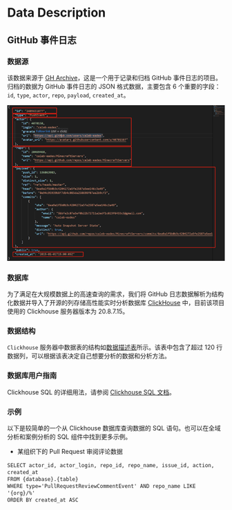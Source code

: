 # Data Description

## GitHub 事件日志

### 数据源

该数据来源于 [GH Archive](https://www.gharchive.org/)，这是一个用于记录和归档 GitHub 事件日志的项目。归档的数据为 GitHub 事件日志的 JSON 格式数据，主要包含 6 个重要的字段： `id`, `type`, `actor`, `repo`, `payload`, `created_at`。

![](../assets/gharchive_raw_data.png)

### 数据库

为了满足在大规模数据上的高速查询的需求，我们将 GitHub 日志数据解析为结构化数据并导入了开源的列存储高性能实时分析数据库 [ClickHouse](https://clickhouse.tech/) 中，目前该项目使用的 Clickhouse 服务器版本为 20.8.7.15。

### 数据结构

`Clickhouse` 服务器中数据表的结构如[数据描述表](../assets/data_description.csv)所示。该表中包含了超过 120 行数据列，可以根据该表决定自己想要分析的数据和分析方法。

### 数据库用户指南

Clickhouse SQL 的详细用法，请参阅 [Clickhouse SQL 文档](https://clickhouse.tech/docs/en/)。

### 示例

以下是较简单的一个从 Clickhouse 数据库查询数据的 SQL 语句。也可以在全域分析和案例分析的 SQL 组件中找到更多示例。

* 某组织下的 Pull Request 审阅评论数据

```
SELECT actor_id, actor_login, repo_id, repo_name, issue_id, action, created_at
FROM {database}.{table}
WHERE type='PullRequestReviewCommentEvent' AND repo_name LIKE '{org}/%'
ORDER BY created_at ASC
```
